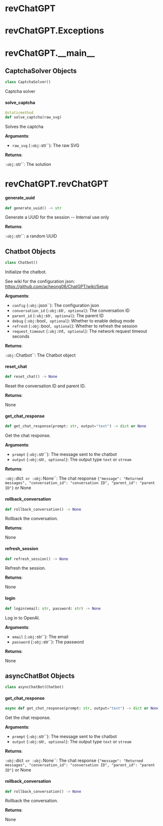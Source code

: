 <a id="revChatGPT"></a>

# revChatGPT

<a id="revChatGPT.Exceptions"></a>

# revChatGPT.Exceptions

<a id="revChatGPT.__main__"></a>

# revChatGPT.\_\_main\_\_

<a id="revChatGPT.__main__.CaptchaSolver"></a>

## CaptchaSolver Objects

```python
class CaptchaSolver()
```

Captcha solver

<a id="revChatGPT.__main__.CaptchaSolver.solve_captcha"></a>

#### solve\_captcha

```python
@staticmethod
def solve_captcha(raw_svg)
```

Solves the captcha

**Arguments**:

- `raw_svg` (`:obj:`str``): The raw SVG

**Returns**:

`:obj:`str``: The solution

<a id="revChatGPT.revChatGPT"></a>

# revChatGPT.revChatGPT

<a id="revChatGPT.revChatGPT.generate_uuid"></a>

#### generate\_uuid

```python
def generate_uuid() -> str
```

Generate a UUID for the session -- Internal use only

**Returns**:

`:obj:`str``: a random UUID

<a id="revChatGPT.revChatGPT.Chatbot"></a>

## Chatbot Objects

```python
class Chatbot()
```

Initialize the chatbot.

See wiki for the configuration json:
https://github.com/acheong08/ChatGPT/wiki/Setup

**Arguments**:

- `config` (`:obj:`json``): The configuration json
- `conversation_id` (`:obj:`str`, optional`): The conversation ID
- `parent_id` (`:obj:`str`, optional`): The parent ID
- `debug` (`:obj:`bool`, optional`): Whether to enable debug mode
- `refresh` (`:obj:`bool`, optional`): Whether to refresh the session
- `request_timeout` (`:obj:`int`, optional`): The network request timeout seconds

**Returns**:

`:obj:`Chatbot``: The Chatbot object

<a id="revChatGPT.revChatGPT.Chatbot.reset_chat"></a>

#### reset\_chat

```python
def reset_chat() -> None
```

Reset the conversation ID and parent ID.

**Returns**:

None

<a id="revChatGPT.revChatGPT.Chatbot.get_chat_response"></a>

#### get\_chat\_response

```python
def get_chat_response(prompt: str, output="text") -> dict or None
```

Get the chat response.

**Arguments**:

- `prompt` (`:obj:`str``): The message sent to the chatbot
- `output` (`:obj:`str`, optional`): The output type `text` or `stream`

**Returns**:

`:obj:`dict` or :obj:`None``: The chat response `{"message": "Returned messages", "conversation_id": "conversation ID", "parent_id": "parent ID"}` or None

<a id="revChatGPT.revChatGPT.Chatbot.rollback_conversation"></a>

#### rollback\_conversation

```python
def rollback_conversation() -> None
```

Rollback the conversation.

**Returns**:

None

<a id="revChatGPT.revChatGPT.Chatbot.refresh_session"></a>

#### refresh\_session

```python
def refresh_session() -> None
```

Refresh the session.

**Returns**:

None

<a id="revChatGPT.revChatGPT.Chatbot.login"></a>

#### login

```python
def login(email: str, password: str) -> None
```

Log in to OpenAI.

**Arguments**:

- `email` (`:obj:`str``): The email
- `password` (`:obj:`str``): The password

**Returns**:

None

<a id="revChatGPT.revChatGPT.asyncChatBot"></a>

## asyncChatBot Objects

```python
class asyncChatBot(Chatbot)
```

<a id="revChatGPT.revChatGPT.asyncChatBot.get_chat_response"></a>

#### get\_chat\_response

```python
async def get_chat_response(prompt: str, output="text") -> dict or None
```

Get the chat response.

**Arguments**:

- `prompt` (`:obj:`str``): The message sent to the chatbot
- `output` (`:obj:`str`, optional`): The output type `text` or `stream`

**Returns**:

`:obj:`dict` or :obj:`None``: The chat response `{"message": "Returned messages", "conversation_id": "conversation ID", "parent_id": "parent ID"}` or None

<a id="revChatGPT.revChatGPT.asyncChatBot.rollback_conversation"></a>

#### rollback\_conversation

```python
def rollback_conversation() -> None
```

Rollback the conversation.

**Returns**:

None

